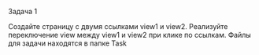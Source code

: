 Задача 1

Создайте страницу с двумя ссылками view1 и view2. Реализуйте переключение view между view1 и view2 при клике по ссылкам. Файлы для задачи находятся в папке Task